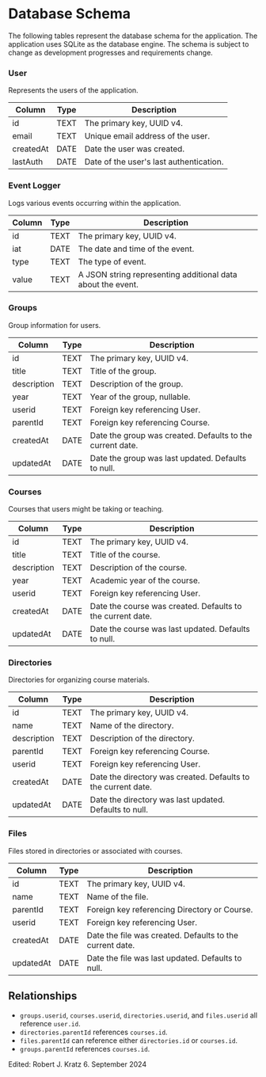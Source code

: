 # Database Schema

The following tables represent the database schema for the application. The application uses SQLite as the database engine. The schema is subject to change as development progresses and requirements change.

### User

Represents the users of the application.

| Column    | Type | Description                             |
| --------- | ---- | --------------------------------------- |
| id        | TEXT | The primary key, UUID v4.               |
| email     | TEXT | Unique email address of the user.       |
| createdAt | DATE | Date the user was created.              |
| lastAuth  | DATE | Date of the user's last authentication. |

### Event Logger

Logs various events occurring within the application.

| Column | Type | Description                                                 |
| ------ | ---- | ----------------------------------------------------------- |
| id     | TEXT | The primary key, UUID v4.                                   |
| iat    | DATE | The date and time of the event.                             |
| type   | TEXT | The type of event.                                          |
| value  | TEXT | A JSON string representing additional data about the event. |

### Groups

Group information for users.

| Column      | Type | Description                                               |
| ----------- | ---- | --------------------------------------------------------- |
| id          | TEXT | The primary key, UUID v4.                                 |
| title       | TEXT | Title of the group.                                       |
| description | TEXT | Description of the group.                                 |
| year        | TEXT | Year of the group, nullable.                              |
| userid      | TEXT | Foreign key referencing User.                             |
| parentId    | TEXT | Foreign key referencing Course.                           |
| createdAt   | DATE | Date the group was created. Defaults to the current date. |
| updatedAt   | DATE | Date the group was last updated. Defaults to null.        |

### Courses

Courses that users might be taking or teaching.

| Column      | Type | Description                                                |
| ----------- | ---- | ---------------------------------------------------------- |
| id          | TEXT | The primary key, UUID v4.                                  |
| title       | TEXT | Title of the course.                                       |
| description | TEXT | Description of the course.                                 |
| year        | TEXT | Academic year of the course.                               |
| userid      | TEXT | Foreign key referencing User.                              |
| createdAt   | DATE | Date the course was created. Defaults to the current date. |
| updatedAt   | DATE | Date the course was last updated. Defaults to null.        |

### Directories

Directories for organizing course materials.

| Column      | Type | Description                                                   |
| ----------- | ---- | ------------------------------------------------------------- |
| id          | TEXT | The primary key, UUID v4.                                     |
| name        | TEXT | Name of the directory.                                        |
| description | TEXT | Description of the directory.                                 |
| parentId    | TEXT | Foreign key referencing Course.                               |
| userid      | TEXT | Foreign key referencing User.                                 |
| createdAt   | DATE | Date the directory was created. Defaults to the current date. |
| updatedAt   | DATE | Date the directory was last updated. Defaults to null.        |

### Files

Files stored in directories or associated with courses.

| Column    | Type | Description                                              |
| --------- | ---- | -------------------------------------------------------- |
| id        | TEXT | The primary key, UUID v4.                                |
| name      | TEXT | Name of the file.                                        |
| parentId  | TEXT | Foreign key referencing Directory or Course.             |
| userid    | TEXT | Foreign key referencing User.                            |
| createdAt | DATE | Date the file was created. Defaults to the current date. |
| updatedAt | DATE | Date the file was last updated. Defaults to null.        |

## Relationships

- `groups.userid`, `courses.userid`, `directories.userid`, and `files.userid` all reference `user.id`.
- `directories.parentId` references `courses.id`.
- `files.parentId` can reference either `directories.id` or `courses.id`.
- `groups.parentId` references `courses.id`.

Edited: Robert J. Kratz 6. September 2024
